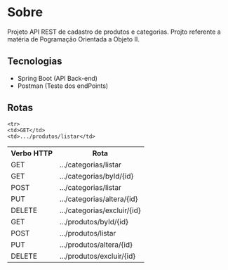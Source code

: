# Sobre

Projeto API REST de cadastro de produtos e categorias. Projto referente a matéria de Pogramação Orientada a Objeto II.


## Tecnologias

- Spring Boot (API Back-end)
- Postman (Teste dos endPoints)

## Rotas

<table>
  <tr>
    <th>Verbo HTTP</th>
    <th>Rota</th>
  </tr>
  <tr>
    <td>GET</td>
    <td>.../categorias/listar</td>
  </tr>
    <tr>
    <td>GET</td>
    <td>.../categorias/byId/{id}</td>
  </tr>
    <tr>
    <td>POST</td>
    <td>.../categorias/listar</td>
  </tr>
    <tr>
    <td>PUT</td>
    <td>.../categorias/altera/{id}</td>
  </tr>
    <tr>
    <td>DELETE</td>
    <td>.../categorias/excluir/{id}</td>
  </tr>

    <tr>
    <td>GET</td>
    <td>.../produtos/listar</td>
  </tr>
    <tr>
    <td>GET</td>
    <td>.../produtos/byId/{id}</td>
  </tr>
    <tr>
    <td>POST</td>
    <td>.../produtos/listar</td>
  </tr>
    <tr>
    <td>PUT</td>
    <td>.../produtos/altera/{id}</td>
  </tr>
    <tr>
    <td>DELETE</td>
    <td>.../produtos/excluir/{id}</td>
  </tr>
</table>

